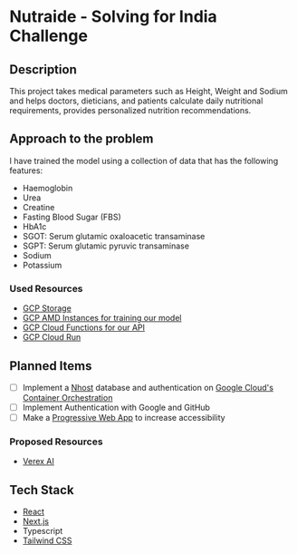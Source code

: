 # Nutraide - Solving for India Challenge

## Description

This project takes medical parameters such as Height, Weight and Sodium and helps doctors, dieticians, and patients calculate daily nutritional requirements, provides personalized nutrition recommendations.

## Approach to the problem

I have trained the model using a collection of data that has the following features:

- Haemoglobin
- Urea
- Creatine
- Fasting Blood Sugar (FBS)
- HbA1c
- SGOT: Serum glutamic oxaloacetic transaminase
- SGPT: Serum glutamic pyruvic transaminase
- Sodium
- Potassium

### Used Resources

- [GCP Storage](https://cloud.google.com/storage)
- [GCP AMD Instances for training our model](https://cloud.google.com/compute)
- [GCP Cloud Functions for our API](https://cloud.google.com/functions)
- [GCP Cloud Run](https://cloud.google.com/run)

## Planned Items

- [ ] Implement a [Nhost](https://nhost.io/) database and authentication on [Google Cloud's Container Orchestration](https://cloud.google.com/kubernetes-engine)
- [ ] Implement Authentication with Google and GitHub
- [ ] Make a [Progressive Web App](https://web.dev/pwa) to increase accessibility

### Proposed Resources

- [Verex AI](https://vercel.com/ai)

## Tech Stack

- [React](https://reactjs.org/)
- [Next.js](https://nextjs.org/)
- Typescript
- [Tailwind CSS](https://tailwindcss.com/)
